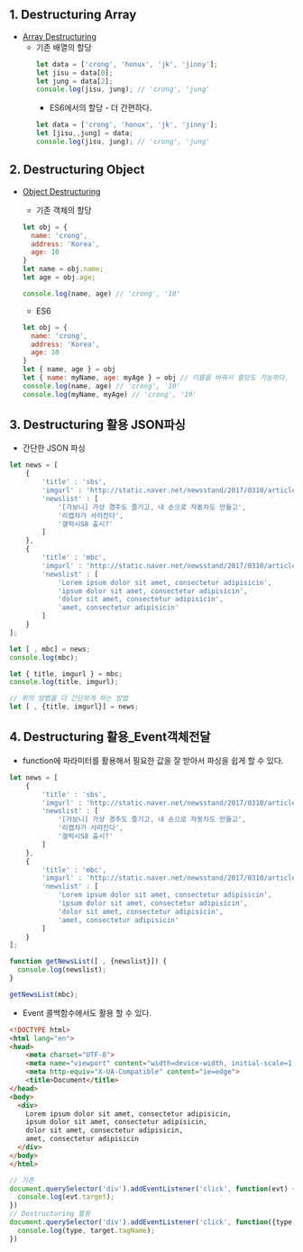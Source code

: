 ## 1. Destructuring Array
* [Array Destructuring](https://developer.mozilla.org/en-US/docs/Web/JavaScript/Reference/Operators/Destructuring_assignment#Array_destructuring)
  * 기존 배열의 할당
    ```javascript
    let data = ['crong', 'honux', 'jk', 'jinny'];
    let jisu = data[0];
    let jung = data[2];
    console.log(jisu, jung); // 'crong', 'jung'
    ```
    * ES6에서의 할당 - 더 간편하다.
    ```javascript
    let data = ['crong', 'honux', 'jk', 'jinny'];
    let [jisu,,jung] = data;
    console.log(jisu, jung); // 'crong', 'jung'
    ```

## 2. Destructuring Object
* [Object Destructuring](https://developer.mozilla.org/en-US/docs/Web/JavaScript/Reference/Operators/Destructuring_assignment#Object_destructuring)

  * 기존 객체의 할당
  ```javascript
  let obj = {
    name: 'crong',
    address: 'Korea',
    age: 10
  }
  let name = obj.name;
  let age = obj.age;

  console.log(name, age) // 'crong', '10'
  ```

  * ES6
  ```javascript
  let obj = {
    name: 'crong',
    address: 'Korea',
    age: 10
  }
  let { name, age } = obj
  let { name: myName, age: myAge } = obj // 이름을 바꿔서 할당도 가능하다.
  console.log(name, age) // 'crong', '10'
  console.log(myName, myAge) // 'crong', '10'
  ```

## 3. Destructuring 활용 JSON파싱
* 간단한 JSON 파싱
```javascript
let news = [
    {
        'title' : 'sbs',
        'imgurl' : 'http://static.naver.net/newsstand/2017/0310/article_img/9054/173200/',
        'newslist' : [
            '[가보니] 가상 경주도 즐기고, 내 손으로 자동차도 만들고',
            '리캡차가 사라진다',
            '갤럭시S8 출시?'
        ]
    },
    {
        'title' : 'mbc',
        'imgurl' : 'http://static.naver.net/newsstand/2017/0310/article_img/9054/173200/',
        'newslist' : [
            'Lorem ipsum dolor sit amet, consectetur adipisicin',
            'ipsum dolor sit amet, consectetur adipisicin',
            'dolor sit amet, consectetur adipisicin',
            'amet, consectetur adipisicin'
        ]
    }
];

let [ , mbc] = news;
console.log(mbc);

let { title, imgurl } = mbc;
console.log(title, imgurl);

// 위의 방법을 더 간단하게 하는 방법
let [ , {title, imgurl}] = news;
```

## 4. Destructuring 활용_Event객체전달
* function에 파라미터를 활용해서 필요한 값을 잘 받아서 파싱을 쉽게 할 수 있다.
```javascript
let news = [
    {
        'title' : 'sbs',
        'imgurl' : 'http://static.naver.net/newsstand/2017/0310/article_img/9054/173200/',
        'newslist' : [
            '[가보니] 가상 경주도 즐기고, 내 손으로 자동차도 만들고',
            '리캡차가 사라진다',
            '갤럭시S8 출시?'
        ]
    },
    {
        'title' : 'mbc',
        'imgurl' : 'http://static.naver.net/newsstand/2017/0310/article_img/9054/173200/',
        'newslist' : [
            'Lorem ipsum dolor sit amet, consectetur adipisicin',
            'ipsum dolor sit amet, consectetur adipisicin',
            'dolor sit amet, consectetur adipisicin',
            'amet, consectetur adipisicin'
        ]
    }
];

function getNewsList([ , {newslist}]) {
  console.log(newslist);
}

getNewsList(mbc);
```

* Event 콜백함수에서도 활용 할 수 있다.
```html
<!DOCTYPE html>
<html lang="en">
<head>
    <meta charset="UTF-8">
    <meta name="viewport" content="width=device-width, initial-scale=1.0">
    <meta http-equiv="X-UA-Compatible" content="ie=edge">
    <title>Document</title>
</head>
<body>
  <div>
    Lorem ipsum dolor sit amet, consectetur adipisicin,
    ipsum dolor sit amet, consectetur adipisicin,
    dolor sit amet, consectetur adipisicin,
    amet, consectetur adipisicin
  </div>
</body>
</html>
```

```javascript
// 기존
document.querySelector('div').addEventListener('click', function(evt) {
  console.log(evt.target);
})
// Destructuring 활용
document.querySelector('div').addEventListener('click', function({type, target}) {
  console.log(type, target.tagName);
})
```